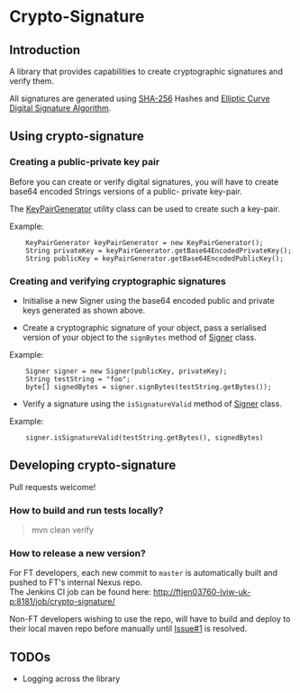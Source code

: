 # Crypto-Signature

## Introduction
A library that provides capabilities to create cryptographic signatures and verify them.   

All signatures are generated using [SHA-256](https://en.wikipedia.org/wiki/SHA-2) Hashes and 
[Elliptic Curve Digital Signature Algorithm](https://en.wikipedia.org/wiki/Elliptic_Curve_Digital_Signature_Algorithm).

## Using crypto-signature

### Creating a public-private key pair
Before you can create or verify digital signatures, you will have to create base64 encoded Strings versions of a public-
private key-pair.

The [KeyPairGenerator](src/main/java/com/ft/membership/crypto/util/KeyPairGenerator.java) utility class can be used to 
create such a key-pair.

Example:

        KeyPairGenerator keyPairGenerator = new KeyPairGenerator();
        String privateKey = keyPairGenerator.getBase64EncodedPrivateKey();
        String publicKey = keyPairGenerator.getBase64EncodedPublicKey();

### Creating and verifying cryptographic signatures
* Initialise a new Signer using the base64 encoded public and private keys generated as shown above.

* Create a cryptographic signature of your object, pass a serialised version of your object to the `signBytes` method
of [Signer](src/main/java/com/ft/membership/crypto/signature/Signer.java) class.

Example:

        Signer signer = new Signer(publicKey, privateKey);
        String testString = "foo";
        byte[] signedBytes = signer.signBytes(testString.getBytes());
        
* Verify a signature using the `isSignatureValid` method of [Signer](src/main/java/com/ft/membership/crypto/signature/Signer.java) 
class.

Example:

        signer.isSignatureValid(testString.getBytes(), signedBytes)
        
## Developing crypto-signature

Pull requests welcome!

### How to build and run tests locally?
> mvn clean verify

### How to release a new version?
For FT developers, each new commit to `master` is automatically built and pushed to FT's internal Nexus repo.    
The Jenkins CI job can be found here: [http://ftjen03760-lviw-uk-p:8181/job/crypto-signature/](http://ftjen03760-lviw-uk-p:8181/job/crypto-signature/)

Non-FT developers wishing to use the repo, will have to build and deploy to their local maven repo before manually until
 [Issue#1](https://github.com/Financial-Times/crypto-signature/issues/1) is resolved.
 
## TODOs
* Logging across the library
